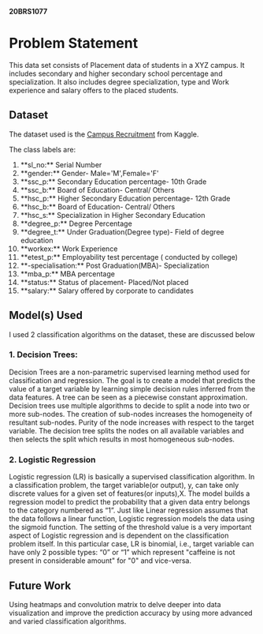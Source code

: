 **20BRS1077**
# Problem Statement

This data set consists of Placement data of students in a XYZ campus. It includes secondary and higher secondary school percentage and specialization. It also includes degree specialization, type and Work experience and salary offers to the placed students.
## Dataset

The dataset used is the [Campus Recruitment](https://www.kaggle.com/benroshan/factors-affecting-campus-placement) from Kaggle.

The class labels are:
<br>
<ol>
    <li>**sl_no:** Serial Number</li>
    <li>**gender:** Gender- Male='M',Female='F'</li>
    <li>**ssc_p:** Secondary Education percentage- 10th Grade</li>
    <li>**ssc_b:** Board of Education- Central/ Others</li>
    <li>**hsc_p:** Higher Secondary Education percentage- 12th Grade</li>
    <li>**hsc_b:** Board of Education- Central/ Others</li>
    <li>**hsc_s:** Specialization in Higher Secondary Education</li>
    <li>**degree_p:** Degree Percentage</li>
    <li>**degree_t:** Under Graduation(Degree type)- Field of degree education</li>
    <li>**workex:** Work Experience</li>
    <li>**etest_p:** Employability test percentage ( conducted by college)</li>
    <li>**-specialisation:** Post Graduation(MBA)- Specialization</li>
    <li>**mba_p:** MBA percentage</li>
    <li>**status:** Status of placement- Placed/Not placed</li>
    <li>**salary:** Salary offered by corporate to candidates</li>
</ol>

## Model(s) Used
I used 2 classification algorithms on the dataset, these are discussed below

### 1. Decision Trees:
Decision Trees are a non-parametric supervised learning method used for classification and regression. The goal is to create a model that predicts the value of a target variable by learning simple decision rules inferred from the data features.
A tree can be seen as a piecewise constant approximation. Decision trees use multiple algorithms to decide to split a node into two or more sub-nodes. The creation of sub-nodes increases the homogeneity of resultant sub-nodes. 
Purity of the node increases with respect to the target variable. The decision tree splits the nodes on all available variables and then selects the split which results in most homogeneous sub-nodes.

### 2. Logistic Regression
Logistic regression (LR) is basically a supervised classification algorithm. In a classification problem, the target variable(or output), y, can take only discrete values for a given set of features(or inputs),X.
The model builds a regression model to predict the probability that a given data entry belongs to the category numbered as “1”. Just like Linear regression assumes that the data follows a linear function, Logistic regression models the data using the sigmoid function.
The setting of the threshold value is a very important aspect of Logistic regression and is dependent on the classification problem itself.
In this particular case, LR is binomial, i.e., target variable can have only 2 possible types: “0” or “1” which represent "caffeine is not present in considerable amount" for "0" and vice-versa.
## Future Work
Using heatmaps and convolution matrix to delve deeper into data visualization and improve the prediction accuracy by using more advanced and varied classification algorithms.
